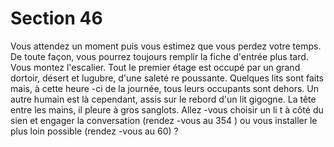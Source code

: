 # Section 46

Vous attendez un moment puis vous estimez que vous perdez
votre temps. De toute façon, vous pourrez toujours remplir la
fiche d'entrée plus tard. Vous montez l'escalier. Tout le premier
étage est occupé par un grand dortoir, désert et lugubre, d'une
saleté re poussante. Quelques lits sont faits mais, à cette heure -ci
de la journée, tous leurs occupants sont dehors. Un autre humain
est là cependant, assis sur le rebord d'un lit gigogne. La tête entre
les mains, il pleure à gros sanglots. Allez -vous choisir un li t à côté
du sien et engager la conversation (rendez -vous au 354 ) ou vous
installer le plus loin possible (rendez -vous au 60) ?